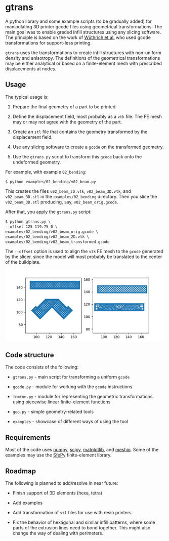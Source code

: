 # gtrans

A python library and some example scripts (to be gradually added) for manipulating 3D printer gcode files using geometrical transformations.
The main goal was to enable graded infill structures using any slicing software.
The principle is based on the work of [Wüthrich et al.](https://dx.doi.org/10.1007/978-3-030-54334-1_10) who used gcode transformations for support-less printing.

`gtrans` uses the transformations to create infill structures with non-uniform density and anisotropy.
The definitions of the geometrical transformations may be either analytical or based on a finite-element mesh with prescribed displacements at nodes.

## Usage

The typical usage is:

1. Prepare the final geometry of a part to be printed

2. Define the displacement field, most probably as a `vtk` file.
   The FE mesh may or may not agree with the geometry of the part.
   
3. Create an `stl` file that contains the geometry transformed by the displacement field.

4. Use any slicing software to create a `gcode` on the transformed geometry.

5. Use the `gtrans.py` script to transform this `gcode` back onto the undeformed geometry.

For example, with example `02_bending`:

```
$ python examples/02_bending/v02_beam.py
```
	
This creates the files `v02_beam_2D.vtk`, `v02_beam_3D.vtk`, and `v02_beam_3D.stl` in the `examples/02_bending` directory.
Then you slice the `v02_beam_3D.stl` producing, say, `v02_beam_orig.gcode`.

After that, you apply the `gtrans.py` script:

```
$ python gtrans.py \
--offset 125 119.75 0 \
examples/02_bending/v02_beam_orig.gcode \
examples/02_bending/v02_beam_2D.vtk \
examples/02_bending/v02_beam_transformed.gcode
```

The `--offset` option is used to align the `vtk` FE mesh to the `gcode` generated by the slicer, since the model will most probably be translated to the center of the buildplate.

![Output of the 02_bending example](./examples/02_bending/output.png)

## Code structure

The code consists of the following:

* `gtrans.py` - main script for transforming a uniform `gcode`

* `gcode.py` - module for working with the `gcode` instructions

* `femfun.py` - module for representing the geometric transformations using piecewise linear finite-element functions

* `geo.py` - simple geometry-related tools

* `examples` - showcase of different ways of using the tool

## Requirements

Most of the code uses [numpy](https://www.numpy.org), [scipy](https://www.scipy.org), [matplotlib](https://www.matplotlib.org), and [meshio](https://github.com/nschloe/meshio).
Some of the examples may use the [SfePy](https://www.sfepy.org) finite-element library.

## Roadmap

The following is planned to add/resolve in near future:

* Finish support of 3D elements (hexa, tetra)

* Add examples

* Add transformation of `stl` files for use with resin printers

* Fix the behavior of hexagonal and similar infill patterns, where some parts of the extrusion lines need to bond together.
  This might also change the way of dealing with perimeters.
